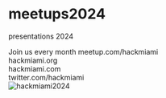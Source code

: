 # meetups2024
presentations 2024

Join us every month meetup.com/hackmiami <br/>
hackmiami.org <br/>
hackmiami.com <br/>
twitter.com/hackmiami <br/>
![hackmiami2024](https://github.com/HackMiami/meetups2024/assets/4623055/ae941305-b385-4a08-b0b3-45b45d0de48c)
